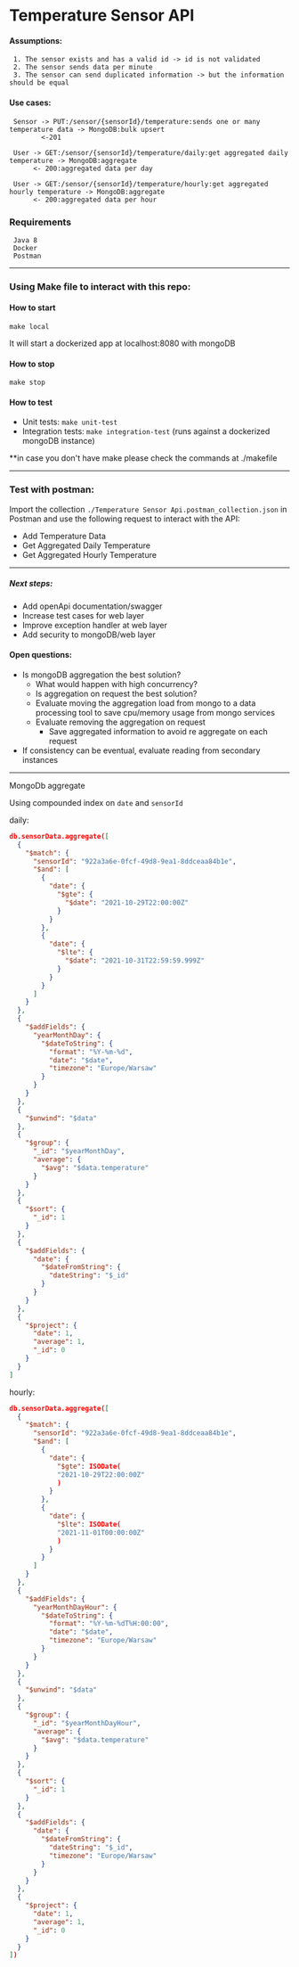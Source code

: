 # Temperature Sensor API

#### Assumptions:
```aidl
 1. The sensor exists and has a valid id -> id is not validated
 2. The sensor sends data per minute
 3. The sensor can send duplicated information -> but the information should be equal 
```

#### Use cases:

```
 Sensor -> PUT:/sensor/{sensorId}/temperature:sends one or many temperature data -> MongoDB:bulk upsert
        <-201

 User -> GET:/sensor/{sensorId}/temperature/daily:get aggregated daily temperature -> MongoDB:aggregate
      <- 200:aggregated data per day
      
 User -> GET:/sensor/{sensorId}/temperature/hourly:get aggregated hourly temperature -> MongoDB:aggregate
      <- 200:aggregated data per hour 

```

### Requirements
```
 Java 8
 Docker
 Postman 
```
***
### Using Make file to interact with this repo:
#### How to start

`make local`

It will start a dockerized app at localhost:8080 with mongoDB

#### How to stop

`make stop`

#### How to test

* Unit tests: `make unit-test`
* Integration tests: `make integration-test` (runs against a dockerized mongoDB instance)

**in case you don't have make please check the commands at ./makefile

***

### Test with postman:

Import the collection `./Temperature Sensor Api.postman_collection.json` in Postman and use the following request to interact with the API:
* Add Temperature Data
* Get Aggregated Daily Temperature
* Get Aggregated Hourly Temperature

***
##### Next steps:
* Add openApi documentation/swagger
* Increase test cases for web layer
* Improve exception handler at web layer
* Add security to mongoDB/web layer

#### Open questions:

- Is mongoDB aggregation the best solution? 
    - What would happen with high concurrency?
    - Is aggregation on request the best solution?
    - Evaluate moving the aggregation load from mongo to a data processing tool to save cpu/memory usage from mongo services
    - Evaluate removing the aggregation on request
      - Save aggregated information to avoid re aggregate on each request
- If consistency can be eventual, evaluate reading from secondary instances

***

MongoDb aggregate

Using compounded index on `date` and `sensorId`

daily:

```json
db.sensorData.aggregate([
  {
    "$match": {
      "sensorId": "922a3a6e-0fcf-49d8-9ea1-8ddceaa84b1e",
      "$and": [
        {
          "date": {
            "$gte": {
              "$date": "2021-10-29T22:00:00Z"
            }
          }
        },
        {
          "date": {
            "$lte": {
              "$date": "2021-10-31T22:59:59.999Z"
            }
          }
        }
      ]
    }
  },
  {
    "$addFields": {
      "yearMonthDay": {
        "$dateToString": {
          "format": "%Y-%m-%d",
          "date": "$date",
          "timezone": "Europe/Warsaw"
        }
      }
    }
  },
  {
    "$unwind": "$data"
  },
  {
    "$group": {
      "_id": "$yearMonthDay",
      "average": {
        "$avg": "$data.temperature"
      }
    }
  },
  {
    "$sort": {
      "_id": 1
    }
  },
  {
    "$addFields": {
      "date": {
        "$dateFromString": {
          "dateString": "$_id"
        }
      }
    }
  },
  {
    "$project": {
      "date": 1,
      "average": 1,
      "_id": 0
    }
  }
]
```

hourly:

```json
db.sensorData.aggregate([
  {
    "$match": {
      "sensorId": "922a3a6e-0fcf-49d8-9ea1-8ddceaa84b1e",
      "$and": [
        {
          "date": {
            "$gte": ISODate(
            "2021-10-29T22:00:00Z"
            )
          }
        },
        {
          "date": {
            "$lte": ISODate(
            "2021-11-01T00:00:00Z"
            )
          }
        }
      ]
    }
  },
  {
    "$addFields": {
      "yearMonthDayHour": {
        "$dateToString": {
          "format": "%Y-%m-%dT%H:00:00",
          "date": "$date",
          "timezone": "Europe/Warsaw"
        }
      }
    }
  },
  {
    "$unwind": "$data"
  },
  {
    "$group": {
      "_id": "$yearMonthDayHour",
      "average": {
        "$avg": "$data.temperature"
      }
    }
  },
  {
    "$sort": {
      "_id": 1
    }
  },
  {
    "$addFields": {
      "date": {
        "$dateFromString": {
          "dateString": "$_id",
          "timezone": "Europe/Warsaw"
        }
      }
    }
  },
  {
    "$project": {
      "date": 1,
      "average": 1,
      "_id": 0
    }
  }
])
```